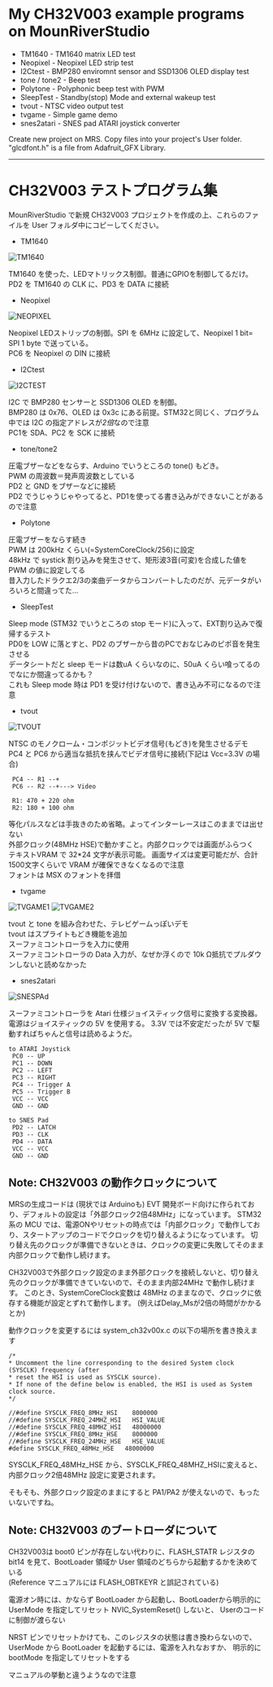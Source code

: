 # My CH32V003 example programs on MounRiverStudio

- TM1640 - TM1640 matrix LED test
- Neopixel - Neopixel LED strip test
- I2Ctest - BMP280 enviromnt sensor and SSD1306 OLED display test
- tone / tone2 - Beep test
- Polytone - Polyphonic beep test with PWM
- SleepTest - Standby(stop) Mode and external wakeup test 
- tvout - NTSC video output test
- tvgame - Simple game demo
- snes2atari - SNES pad ATARI joystick converter

Create new project on MRS. Copy files into your project's User folder.<br>
"glcdfont.h" is a file from Adafruit_GFX Library. <br>

---

# CH32V003 テストプログラム集

MounRiverStudio で新規 CH32V003 プロジェクトを作成の上、これらのファイルを User フォルダ中にコピーしてください。<br>

- TM1640

![TM1640](pictures/tm1640.png)

TM1640 を使った、LEDマトリックス制御。普通にGPIOを制御してるだけ。<br>
PD2 を TM1640 の CLK に、PD3 を DATA に接続<br>

- Neopixel

![NEOPIXEL](pictures/neopixel.png)

Neopixel LEDストリップの制御。SPI を 6MHz に設定して、Neopixel 1 bit= SPI 1 byte で送っている。<br>
PC6 を Neopixel の DIN に接続<br>

- I2Ctest


![I2CTEST](pictures/I2Ctest.jpg)

I2C で BMP280 センサーと SSD1306 OLED を制御。<br>
BMP280 は 0x76、OLED は 0x3c にある前提。STM32と同じく、プログラム中では I2C の指定アドレスが*2倍*なので注意<br>
PC1を SDA、PC2 を SCK に接続<br>
 
- tone/tone2

圧電ブザーなどをならす、Arduino でいうところの tone() もどき。<br>
PWM の周波数＝発声周波数としている<br>
PD2 と GND をブザーなどに接続<br>
PD2 でうじゃうじゃやってると、PD1を使ってる書き込みができないことがあるので注意<br>

- Polytone

圧電ブザーをならす続き<br>
PWM は 200kHz くらい(=SystemCoreClock/256)に設定<br>
48kHz で systick 割り込みを発生させて、矩形波3音(可変)を合成した値を PWM の値に設定してる<br>
昔入力したドラクエ2/3の楽曲データからコンバートしたのだが、元データがいろいろと間違ってた…<br>

- SleepTest

Sleep mode (STM32 でいうところの stop モード)に入って、EXT割り込みで復帰するテスト<br>
PD0を LOW に落とすと、PD2 のブザーから昔のPCでおなじみのピポ音を発生させる<br>
データシートだと sleep モードは数uA くらいなのに、50uA くらい喰ってるのでなにか間違ってるかも？<br>
これも Sleep mode 時は PD1 を受け付けないので、書き込み不可になるので注意<br>

- tvout

![TVOUT](pictures/tvout.png)

NTSC のモノクローム・コンポジットビデオ信号(もどき)を発生させるデモ<br>
PC4 と PC6 から適当な抵抗を挟んでビデオ信号に接続(下記は Vcc=3.3V の場合)<br>

```
 PC4 -- R1 --+
 PC6 -- R2 --+---> Video

 R1: 470 + 220 ohm
 R2: 180 + 100 ohm
```

等化パルスなどは手抜きのため省略。よってインターレースはこのままでは出せない<br>
外部クロック(48MHz HSE)で動かすこと。内部クロックでは画面がふらつく<br>
テキストVRAM で 32*24 文字が表示可能。
画面サイズは変更可能だが、合計1500文字くらいで VRAM が確保できなくなるので注意<br>
フォントは MSX のフォントを拝借<br>

- tvgame


![TVGAME1](pictures/tvgame1.jpg)
![TVGAME2](pictures/tvgame2.png)

tvout と tone を組み合わせた、テレビゲームっぽいデモ<br>
tvout はスプライトもどき機能を追加<br>
スーファミコントローラを入力に使用<br>
スーファミコントローラの Data 入力が、なぜか浮くので 10k Ω抵抗でプルダウンしないと読めなかった<br>

- snes2atari

![SNESPAd](pictures/snespad00.png)

スーファミコントローラを Atari 仕様ジョイスティック信号に変換する変換器。<br>
電源はジョイスティックの 5V を使用する。
3.3V では不安定だったが 5V で駆動すればちゃんと信号は読めるようだ。<br>

```
to ATARI Joystick
 PC0 -- UP
 PC1 -- DOWN
 PC2 -- LEFT
 PC3 -- RIGHT
 PC4 -- Trigger A
 PC5 -- Trigger B
 VCC -- VCC
 GND -- GND

to SNES Pad
 PD2 -- LATCH
 PD3 -- CLK
 PD4 -- DATA
 VCC -- VCC
 GND -- GND
```




## Note: CH32V003 の動作クロックについて

MRSの生成コードは (現状では Arduinoも) EVT 開発ボード向けに作られており、デフォルトの設定は「外部クロック2倍48MHz」になっています。
STM32系の MCU では、電源ONやリセットの時点では「内部クロック」で動作しており、スタートアップのコードでクロックを切り替えるようになっています。
切り替え先のクロックが準備できないときは、クロックの変更に失敗してそのまま内部クロックで動作し続けます。<br>

CH32V003で外部クロック設定のまま外部クロックを接続しないと、切り替え先のクロックが準備できていないので、そのまま内部24MHz で動作し続けます。
このとき、SystemCoreClock変数は 48MHz のままなので、クロックに依存する機能が設定とずれて動作します。
(例えばDelay_Msが2倍の時間がかかるとか)<br>

動作クロックを変更するには system_ch32v00x.c の以下の場所を書き換えます<br>

```
/* 
* Uncomment the line corresponding to the desired System clock (SYSCLK) frequency (after 
* reset the HSI is used as SYSCLK source).
* If none of the define below is enabled, the HSI is used as System clock source. 
*/

//#define SYSCLK_FREQ_8MHz_HSI    8000000
//#define SYSCLK_FREQ_24MHZ_HSI   HSI_VALUE
//#define SYSCLK_FREQ_48MHZ_HSI   48000000
//#define SYSCLK_FREQ_8MHz_HSE    8000000
//#define SYSCLK_FREQ_24MHz_HSE   HSE_VALUE
#define SYSCLK_FREQ_48MHz_HSE   48000000

```

SYSCLK_FREQ_48MHz_HSE から、SYSCLK_FREQ_48MHZ_HSIに変えると、内部クロック2倍48MHz 設定に変更されます。

そもそも、外部クロック設定のままにすると PA1/PA2 が使えないので、もったいないですね。


## Note: CH32V003 のブートローダについて

CH32V003は boot0 ピンが存在しない代わりに、FLASH_STATR レジスタの bit14 を見て、BootLoader 領域か User 領域のどちらから起動するかを決めている<br>
(Reference マニュアルには FLASH_OBTKEYR と誤記されている)<br>

電源オン時には、かならず BootLoader から起動し、BootLoaderから明示的に UserMode を指定してリセット NVIC_SystemReset() しないと、
Userのコードに制御が渡らない<br>

NRST ピンでリセットかけても、このレジスタの状態は書き換わらないので、UserMode から BootLoader を起動するには、電源を入れなおすか、
明示的に bootMode を指定してリセットをする<br>

マニュアルの挙動と違うようなので注意<br>